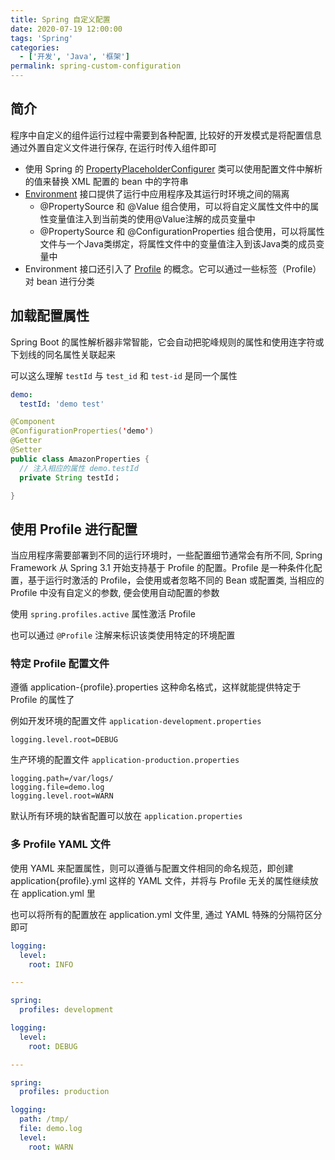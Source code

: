 ```yaml
---
title: Spring 自定义配置
date: 2020-07-19 12:00:00
tags: 'Spring'
categories:
  - ['开发', 'Java', '框架']
permalink: spring-custom-configuration
---
```


## 简介

程序中自定义的组件运行过程中需要到各种配置, 比较好的开发模式是将配置信息通过外置自定义文件进行保存, 在运行时传入组件即可

- 使用 Spring 的 [PropertyPlaceholderConfigurer](http://bit.ly/2riQBKw) 类可以使用配置文件中解析的值来替换 XML 配置的 bean 中的字符串
- [Environment](http://bit.ly/2s3GiHf) 接口提供了运行中应用程序及其运行时环境之间的隔离
  - @PropertySource 和 @Value 组合使用，可以将自定义属性文件中的属性变量值注入到当前类的使用@Value注解的成员变量中
  - @PropertySource 和 @ConfigurationProperties 组合使用，可以将属性文件与一个Java类绑定，将属性文件中的变量值注入到该Java类的成员变量中
- Environment 接口还引入了 [Profile](http://bit.ly/2s3RjbM) 的概念。它可以通过一些标签（Profile）对 bean 进行分类

<!-- more -->

## 加载配置属性

Spring Boot 的属性解析器非常智能，它会自动把驼峰规则的属性和使用连字符或下划线的同名属性关联起来

可以这么理解 `testId` 与 `test_id` 和 `test-id` 是同一个属性

```yaml
demo:
  testId: 'demo test'
```

```java
@Component
@ConfigurationProperties('demo')
@Getter
@Setter
public class AmazonProperties {
  // 注入相应的属性 demo.testId
  private String testId；

}
```

## 使用 Profile 进行配置

当应用程序需要部署到不同的运行环境时，一些配置细节通常会有所不同, Spring Framework 从 Spring 3.1 开始支持基于 Profile 的配置。Profile 是一种条件化配置，基于运行时激活的 Profile，会使用或者忽略不同的 Bean 或配置类, 当相应的 Profile 中没有自定义的参数, 便会使用自动配置的参数

使用 `spring.profiles.active` 属性激活 Profile

也可以通过 `@Profile` 注解来标识该类使用特定的环境配置

### 特定 Profile 配置文件

遵循 application-{profile}.properties 这种命名格式，这样就能提供特定于 Profile 的属性了

例如开发环境的配置文件 `application-development.properties`

```prop
logging.level.root=DEBUG
```

生产环境的配置文件 `application-production.properties`

```prop
logging.path=/var/logs/
logging.file=demo.log
logging.level.root=WARN
```

默认所有环境的缺省配置可以放在 `application.properties`

### 多 Profile YAML 文件

使用 YAML 来配置属性，则可以遵循与配置文件相同的命名规范，即创建 application{profile}.yml 这样的 YAML 文件，并将与 Profile 无关的属性继续放在 application.yml 里

也可以将所有的配置放在 application.yml 文件里, 通过 YAML 特殊的分隔符区分即可

```yaml
logging:
  level:
    root: INFO

---

spring:
  profiles: development

logging:
  level:
    root: DEBUG

---

spring:
  profiles: production

logging:
  path: /tmp/
  file: demo.log
  level:
    root: WARN
```
